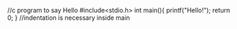 //c program to say Hello
#include<stdio.h>
int main(){
  printf("Hello!");
  return 0;
}
//indentation is necessary inside main 

